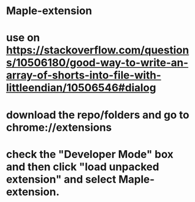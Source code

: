 # Maple-extension
# use on https://stackoverflow.com/questions/10506180/good-way-to-write-an-array-of-shorts-into-file-with-littleendian/10506546#dialog
# download the repo/folders and go to chrome://extensions
# check the "Developer Mode" box and then click "load unpacked extension" and select Maple-extension.